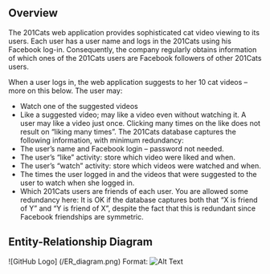 ## Overview

The 201Cats web application provides sophisticated cat video viewing to its users. Each user has a user name and logs in the 201Cats using his Facebook log-in. Consequently, the company regularly obtains information of which ones of the 201Cats users are Facebook followers of other 201Cats users. 

When a user logs in, the web application suggests to her 10 cat videos – more on this below. The user may:
- Watch one of the suggested videos
- Like a suggested video; may like a video even without watching it. A user may like a video just
once. Clicking many times on the like does not result on “liking many times”. The 201Cats database captures the following information, with minimum redundancy:
- The user’s name and Facebook login – password not needed.
- The user’s “like” activity: store which video were liked and when.
- The user’s “watch” activity: store which videos were watched and when.
- The times the user logged in and the videos that were suggested to the user to watch when she
logged in.
- Which 201Cats users are friends of each user. You are allowed some redundancy here: It is OK if
the database captures both that “X is friend of Y” and “Y is friend of X”, despite the fact that this is redundant since Facebook friendships are symmetric.

## Entity-Relationship Diagram
![GitHub Logo] (/ER_diagram.png)
Format: ![Alt Text](url)
